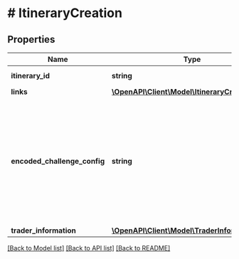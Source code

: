 # # ItineraryCreation

## Properties

Name | Type | Description | Notes
------------ | ------------- | ------------- | -------------
**itinerary_id** | **string** | The itinerary id. | [optional]
**links** | [**\OpenAPI\Client\Model\ItineraryCreationLinks**](ItineraryCreationLinks.md) |  | [optional]
**encoded_challenge_config** | **string** | The challenge config that is required to perform payment challenge. This field will be available when payment challenge is needed. | [optional]
**trader_information** | [**\OpenAPI\Client\Model\TraderInformation**](TraderInformation.md) |  | [optional]

[[Back to Model list]](../../README.md#models) [[Back to API list]](../../README.md#endpoints) [[Back to README]](../../README.md)
